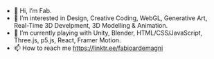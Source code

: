 - 👋 Hi, I’m Fab.
- 👀 I’m interested in Design, Creative Coding, WebGL, Generative Art, Real-Time 3D Develpment, 3D Modelling & Animation.
- 🌱 I’m currently playing with Unity, Blender, HTML/CSS/JavaScript, Three.js, p5.js, React, Framer Motion.
- 📫 How to reach me https://linktr.ee/fabioardemagni

<!---
fabcreative/fabcreative is a ✨ special ✨ repository because its `README.md` (this file) appears on your GitHub profile.
You can click the Preview link to take a look at your changes.
--->

